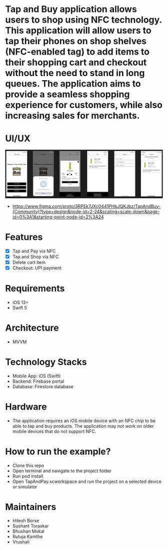 # Tap and Buy application allows users to shop using NFC technology. This application will allow users to tap their phones on shop shelves (NFC-enabled tag) to add items to their shopping cart and checkout without the need to stand in long queues. The application aims to provide a seamless shopping experience for customers, while also increasing sales for merchants.

# UI/UX
![Screenshot](https://github.com/hiteshborse12/TapAndBuy/blob/main/screenshot.png)
- https://www.figma.com/proto/3RPEk7JXc0441PHbJQKJbz/TapAndBuy-(Community)?type=design&node-id=2-24&scaling=scale-down&page-id=0%3A1&starting-point-node-id=2%3A24

# Features
- [x] Tap and Pay via NFC
- [x] Tap and Shop via NFC
- [x] Delete cart item
- [x] Checkout: UPI payment

# Requirements
- iOS 13+
- Swift 5

# Architecture
- MVVM

# Technology Stacks
- Mobile App: iOS (Swift)
- Backend: Firebase portal
- Database: Firestore database

# Hardware
- The application requires an iOS mobile device with an NFC chip to be able to tap and buy products. The application may not work on older mobile devices that do not support NFC.

# How to run the example?
- Clone this repo
- Open terminal and navigate to the project folder
- Run pod install
- Open TapAndPay.xcworkspace and run the project on a selected device or simulator

# Maintainers
- Hitesh Borse
- Sushant Toraskar
- Bhushan Mokal
- Rutuja Kamthe
- Vrushali
